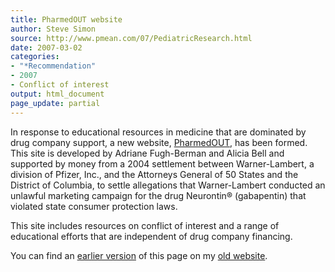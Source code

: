 ```yaml
---
title: PharmedOUT website
author: Steve Simon
source: http://www.pmean.com/07/PediatricResearch.html
date: 2007-03-02
categories:
- "*Recommendation"
- 2007
- Conflict of interest
output: html_document
page_update: partial
---
```


In response to educational resources in medicine that are dominated by drug company support, a  new website, [PharmedOUT][pha1], has been formed. This site is developed by Adriane Fugh-Berman and Alicia Bell and supported by money from a 2004 settlement between Warner-Lambert, a division of Pfizer, Inc., and the Attorneys General of 50 States and the District of Columbia, to settle allegations that Warner-Lambert conducted an unlawful marketing campaign for the drug Neurontin® (gabapentin) that violated state consumer protection laws.

This site includes resources on conflict of interest and a range of educational efforts that are independent of drug company financing.

You can find an [earlier version][sim1] of this page on my [old website][sim2].

[sim1]: http://www.pmean.com/07/PharmedOutWebsite.html
[sim2]: http://www.pmean.com

[pha1]: www.pharmedout.org/index.htm
